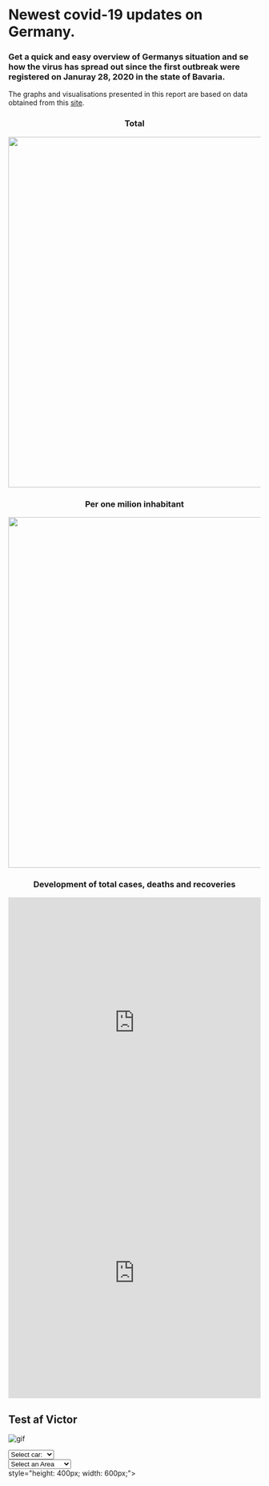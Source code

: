 # Newest covid-19 updates on Germany.

### Get a quick and easy overview of Germanys situation and se how the virus has spread out since the first outbreak were registered on Januray 28, 2020 in the state of Bavaria. 
The graphs and visualisations presented in this report are based on data obtained from this [site](https://www.kaggle.com/headsortails/covid19-tracking-germany?fbclid=IwAR2ouNxb53Z-Mk4emTUpdZog9Uhm02krlCW0yC4woPArAbeF2lt5HyraS-4#covid_de.csv).


<h3 align="center">
Total
</h3>
<p align="center">
  <img width="700" src="BAN1.png">
</p>
<h3 align="center">
Per one milion inhabitant
</h3>
<p align="center">
  <img width="700" src="BAN2.png">
</p>

<h3 align="center">
Development of total cases, deaths and recoveries
</h3>
<iframe src="https://theisgregersen.github.io/Covid-19-DE/overview_cum.html" sandbox="allow-same-origin allow-scripts" width="100%" height="500" scrolling="no" seamless="seamless" frameborder="0"> </iframe>
<iframe src="https://theisgregersen.github.io/Covid-19-DE/Overview_byday.html" sandbox="allow-same-origin allow-scripts" width="100%" height="500" scrolling="no" seamless="seamless" frameborder="0"> </iframe>

## Test af Victor
![gif](animation.gif)

<div class="custom-select" style="width:200px;">
  <select>
    <option value="0">Select car:</option>
    <option value="1">Audi</option>
    <option value="2">BMW</option>
    <option value="3">Citroen</option>
    <option value="4">Ford</option>
    <option value="5">Honda</option>
    <option value="6">Jaguar</option>
    <option value="7">Land Rover</option>
    <option value="8">Mercedes</option>
    <option value="9">Mini</option>
    <option value="10">Nissan</option>
    <option value="11">Toyota</option>
    <option value="12">Volvo</option>
  </select>
</div>

<select>
<option value="">Select an Area</option>
<option value="1">Area1</option>
<option value="2">Area2</option>
<option value="3">Area3</option>
<option value="3">Area4</option>
<option value="3">Not Defined Area</option>
</select>
<div <iframe src="https://theisgregersen.github.io/Covid-19-DE/overview_cum.html" sandbox="allow-same-origin allow-scripts" width="100%" height="500" scrolling="no" seamless="seamless" frameborder="0"> </iframe>  style="height: 400px; width: 600px;"></div>
<div id="chart2"  style="height: 400px; width: 600px;"></div>
<div id="chart3"  style="height: 400px; width: 600px;"></div>
<div id="chart4"  style="height: 400px; width: 600px;"></div>
<div id="chart5"  style="height: 400px; width: 600px;"></div> 













## Slut test Victor

<h3 align="center">
Total infected Heatmap 
</h3>
<iframe src="https://theisgregersen.github.io/Covid-19-DE/heatmap_DE.html" sandbox="allow-same-origin allow-scripts" width="100%" height="500" scrolling="no" seamless="seamless" frameborder="0"> </iframe>

<h3 align="center">
Registered infected over weeks
</h3>
<iframe src="https://theisgregersen.github.io/Covid-19-DE/heatmap_time.html" sandbox="allow-same-origin allow-scripts" width="100%" height="500" scrolling="no" seamless="seamless" frameborder="0"> </iframe>

<h3 align="center">
See if your country is fucked
</h3>
<iframe src="https://theisgregersen.github.io/Covid-19-DE/test1234.html" sandbox="allow-same-origin allow-scripts" width="100%" height="500" scrolling="no" seamless="seamless" frameborder="0"> </iframe>



<details open>
<summary>Dropdown menu - Klik Her?</summary>
<br>
</h3>
<iframe src="https://theisgregersen.github.io/Covid-19-DE/test1234.html" sandbox="allow-same-origin allow-scripts" width="100%" height="500" scrolling="no" seamless="seamless" frameborder="0"> </iframe>
</details>




 <div class="form-group">
    <label for="seeAnotherFieldGroup">Do You Want To See Another Group of Fields?</label>
    <select class="form-control" id="seeAnotherFieldGroup">
          <option value="no">Not Particularly.</option>
          <option value="yes">I Guess!</option>
    </select>
  </div>
  
  <div class="form-group" id="otherFieldGroupDiv">
    <div class="row">
      <div class="col-6">
        <label for="otherField1">Group: Heres One!</label>
        <input type="text" class="form-control w-100" id="otherField1">
      </div>
      <div class="col-6">
        <label for="otherField2">Group: Another One!</label>
        <input type="text" class="form-control w-100" id="otherField2">
      </div>
    </div>
  </div>
  
  <div class="form-group">
    <label for="comments">Comments/Questions</label>
    <textarea class="form-control" id="comments" rows="3"></textarea>
  </div>
  <button type="submit" class="btn btn-primary">Submit</button>
</form>


